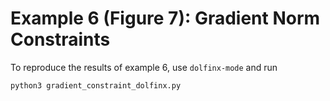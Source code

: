 # Example 6 (Figure 7): Gradient Norm Constraints

To reproduce the results of example 6, use `dolfinx-mode` and run

```bash
python3 gradient_constraint_dolfinx.py
```
